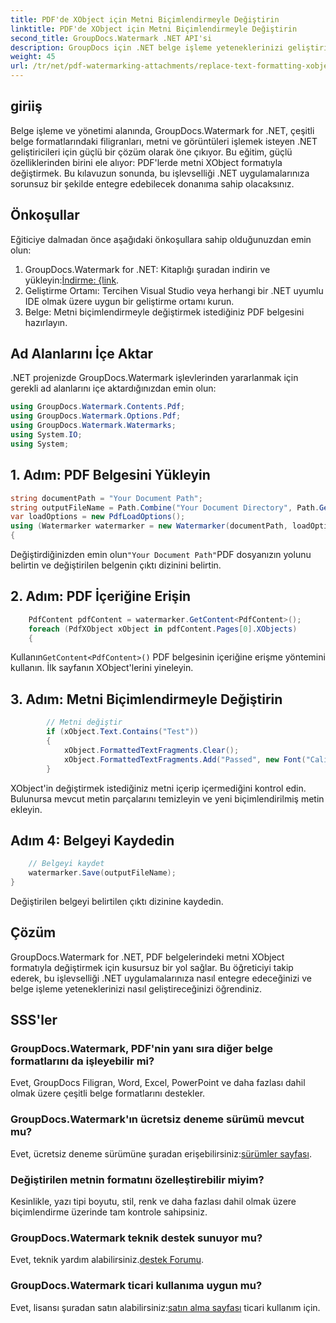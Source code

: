 ```yaml
---
title: PDF'de XObject için Metni Biçimlendirmeyle Değiştirin
linktitle: PDF'de XObject için Metni Biçimlendirmeyle Değiştirin
second_title: GroupDocs.Watermark .NET API'si
description: GroupDocs için .NET belge işleme yeteneklerinizi geliştirin. PDF'lerdeki metni zahmetsizce biçimlendirmeyle nasıl değiştireceğinizi öğrenin.
weight: 45
url: /tr/net/pdf-watermarking-attachments/replace-text-formatting-xobject-pdf/
---
```

## giriiş
Belge işleme ve yönetimi alanında, GroupDocs.Watermark for .NET, çeşitli belge formatlarındaki filigranları, metni ve görüntüleri işlemek isteyen .NET geliştiricileri için güçlü bir çözüm olarak öne çıkıyor. Bu eğitim, güçlü özelliklerinden birini ele alıyor: PDF'lerde metni XObject formatıyla değiştirmek. Bu kılavuzun sonunda, bu işlevselliği .NET uygulamalarınıza sorunsuz bir şekilde entegre edebilecek donanıma sahip olacaksınız.
## Önkoşullar
Eğiticiye dalmadan önce aşağıdaki önkoşullara sahip olduğunuzdan emin olun:
1.  GroupDocs.Watermark for .NET: Kitaplığı şuradan indirin ve yükleyin:[İndirme: {link](https://releases.groupdocs.com/Watermark/net/).
2. Geliştirme Ortamı: Tercihen Visual Studio veya herhangi bir .NET uyumlu IDE olmak üzere uygun bir geliştirme ortamı kurun.
3. Belge: Metni biçimlendirmeyle değiştirmek istediğiniz PDF belgesini hazırlayın.

## Ad Alanlarını İçe Aktar
.NET projenizde GroupDocs.Watermark işlevlerinden yararlanmak için gerekli ad alanlarını içe aktardığınızdan emin olun:
```csharp
using GroupDocs.Watermark.Contents.Pdf;
using GroupDocs.Watermark.Options.Pdf;
using GroupDocs.Watermark.Watermarks;
using System.IO;
using System;
```
## 1. Adım: PDF Belgesini Yükleyin
```csharp
string documentPath = "Your Document Path";
string outputFileName = Path.Combine("Your Document Directory", Path.GetFileName(documentPath));
var loadOptions = new PdfLoadOptions();
using (Watermarker watermarker = new Watermarker(documentPath, loadOptions))
{
```
 Değiştirdiğinizden emin olun`"Your Document Path"`PDF dosyanızın yolunu belirtin ve değiştirilen belgenin çıktı dizinini belirtin.
## 2. Adım: PDF İçeriğine Erişin
```csharp
    PdfContent pdfContent = watermarker.GetContent<PdfContent>();
    foreach (PdfXObject xObject in pdfContent.Pages[0].XObjects)
    {
```
 Kullanın`GetContent<PdfContent>()` PDF belgesinin içeriğine erişme yöntemini kullanın. İlk sayfanın XObject'lerini yineleyin.
## 3. Adım: Metni Biçimlendirmeyle Değiştirin
```csharp
        // Metni değiştir
        if (xObject.Text.Contains("Test"))
        {
            xObject.FormattedTextFragments.Clear();
            xObject.FormattedTextFragments.Add("Passed", new Font("Calibri", 19, FontStyle.Bold), Color.Red, Color.Aqua);
        }
```
XObject'in değiştirmek istediğiniz metni içerip içermediğini kontrol edin. Bulunursa mevcut metin parçalarını temizleyin ve yeni biçimlendirilmiş metin ekleyin.
## Adım 4: Belgeyi Kaydedin
```csharp
    // Belgeyi kaydet
    watermarker.Save(outputFileName);
}
```
Değiştirilen belgeyi belirtilen çıktı dizinine kaydedin.

## Çözüm
GroupDocs.Watermark for .NET, PDF belgelerindeki metni XObject formatıyla değiştirmek için kusursuz bir yol sağlar. Bu öğreticiyi takip ederek, bu işlevselliği .NET uygulamalarınıza nasıl entegre edeceğinizi ve belge işleme yeteneklerinizi nasıl geliştireceğinizi öğrendiniz.
## SSS'ler
### GroupDocs.Watermark, PDF'nin yanı sıra diğer belge formatlarını da işleyebilir mi?
Evet, GroupDocs Filigran, Word, Excel, PowerPoint ve daha fazlası dahil olmak üzere çeşitli belge formatlarını destekler.
### GroupDocs.Watermark'ın ücretsiz deneme sürümü mevcut mu?
 Evet, ücretsiz deneme sürümüne şuradan erişebilirsiniz:[sürümler sayfası](https://releases.groupdocs.com/).
### Değiştirilen metnin formatını özelleştirebilir miyim?
Kesinlikle, yazı tipi boyutu, stil, renk ve daha fazlası dahil olmak üzere biçimlendirme üzerinde tam kontrole sahipsiniz.
### GroupDocs.Watermark teknik destek sunuyor mu?
 Evet, teknik yardım alabilirsiniz.[destek Forumu](https://forum.groupdocs.com/c/watermark/19).
### GroupDocs.Watermark ticari kullanıma uygun mu?
 Evet, lisansı şuradan satın alabilirsiniz:[satın alma sayfası](https://purchase.groupdocs.com/buy) ticari kullanım için.
